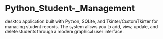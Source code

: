 # Python_Student-_Management
desktop application built with Python, SQLite, and Tkinter/CustomTkinter for managing student records. The system allows you to add, view, update, and delete students through a modern graphical user interface.
